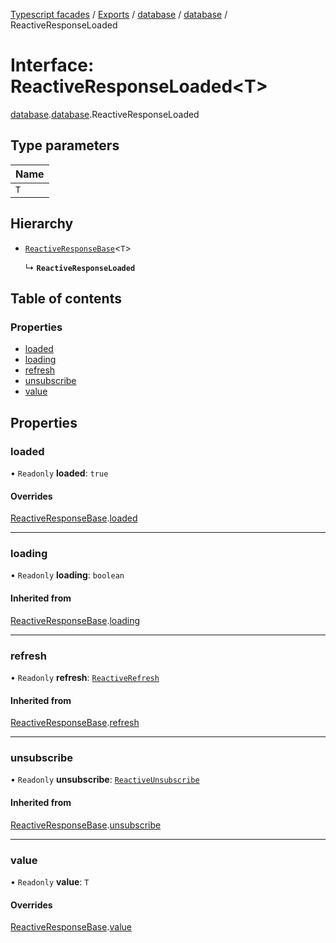 [Typescript facades](../index.md) / [Exports](../modules.md) / [database](../modules/database.md) / [database](../modules/database.database.md) / ReactiveResponseLoaded

# Interface: ReactiveResponseLoaded<T\>

[database](../modules/database.md).[database](../modules/database.database.md).ReactiveResponseLoaded

## Type parameters

| Name |
| :------ |
| `T` |

## Hierarchy

- [`ReactiveResponseBase`](database.database.ReactiveResponseBase.md)<`T`\>

  ↳ **`ReactiveResponseLoaded`**

## Table of contents

### Properties

- [loaded](database.database.ReactiveResponseLoaded.md#loaded)
- [loading](database.database.ReactiveResponseLoaded.md#loading)
- [refresh](database.database.ReactiveResponseLoaded.md#refresh)
- [unsubscribe](database.database.ReactiveResponseLoaded.md#unsubscribe)
- [value](database.database.ReactiveResponseLoaded.md#value)

## Properties

### loaded

• `Readonly` **loaded**: ``true``

#### Overrides

[ReactiveResponseBase](database.database.ReactiveResponseBase.md).[loaded](database.database.ReactiveResponseBase.md#loaded)

___

### loading

• `Readonly` **loading**: `boolean`

#### Inherited from

[ReactiveResponseBase](database.database.ReactiveResponseBase.md).[loading](database.database.ReactiveResponseBase.md#loading)

___

### refresh

• `Readonly` **refresh**: [`ReactiveRefresh`](database.database.ReactiveRefresh.md)

#### Inherited from

[ReactiveResponseBase](database.database.ReactiveResponseBase.md).[refresh](database.database.ReactiveResponseBase.md#refresh)

___

### unsubscribe

• `Readonly` **unsubscribe**: [`ReactiveUnsubscribe`](database.database.ReactiveUnsubscribe.md)

#### Inherited from

[ReactiveResponseBase](database.database.ReactiveResponseBase.md).[unsubscribe](database.database.ReactiveResponseBase.md#unsubscribe)

___

### value

• `Readonly` **value**: `T`

#### Overrides

[ReactiveResponseBase](database.database.ReactiveResponseBase.md).[value](database.database.ReactiveResponseBase.md#value)
